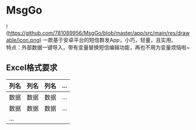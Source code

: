 # MsgGo
!(https://github.com/781089956/MsgGo/blob/master/app/src/main/res/drawable/icon.png)
一款基于安卓平台的短信群发App，小巧，轻量，且实用。  
特点：外部数据一键导入，带有变量替换短信编辑功能，再也不用为变量烦恼啦~
## Excel格式要求
列名|列名|列名|...
-|-|-|-
数据|数据|数据|...
数据|数据|数据|...
...|
